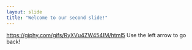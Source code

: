 ```yaml
---
layout: slide
title: "Welcome to our second slide!"
---
```

https://giphy.com/gifs/RyXVu4ZW454IM/html5
Use the left arrow to go back!
